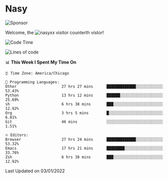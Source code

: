 # Nasy

<!--
<p align="center">
<img height="200" src="https://github-readme-stats.vercel.app/api?username=nasyxx&count_private=true&show_icons=true&theme=dracula&include_all_commits=true"/>
<img height="200" src="https://github-readme-stats.vercel.app/api/top-langs/?username=nasyxx&theme=dracula&hide=html,jupyter+notebook&count_private=true&show_icons=true"/>
</p>

  
----------------
-->

![Sponsor](https://img.shields.io/static/v1.svg?label=Sponsor&message=%E2%9D%A4&logo=GitHub&style=flat&color=pink)
 
Welcome, the ![nasyxx visitor counter](https://count.getloli.com/get/@nasyxx?theme=rule34)th vistor!
 
<!--START_SECTION:waka-->
![Code Time](http://img.shields.io/badge/Code%20Time-1%2C679%20hrs%203%20mins-blue)

![Lines of code](https://img.shields.io/badge/From%20Hello%20World%20I%27ve%20Written-5%20Million%20lines%20of%20code-blue)

📊 **This Week I Spent My Time On** 

```text
⌚︎ Time Zone: America/Chicago

💬 Programming Languages: 
Other                    27 hrs 27 mins      █████████████░░░░░░░░░░░░   53.43% 
Python                   13 hrs 12 mins      ██████░░░░░░░░░░░░░░░░░░░   25.69% 
sh                       6 hrs 38 mins       ███░░░░░░░░░░░░░░░░░░░░░░   12.92% 
Org                      3 hrs 5 mins        █░░░░░░░░░░░░░░░░░░░░░░░░   6.01% 
Git                      46 mins             ░░░░░░░░░░░░░░░░░░░░░░░░░   1.51%

🔥 Editors: 
Browser                  27 hrs 24 mins      █████████████░░░░░░░░░░░░   53.32% 
Emacs                    17 hrs 21 mins      ████████░░░░░░░░░░░░░░░░░   33.76% 
Zsh                      6 hrs 38 mins       ███░░░░░░░░░░░░░░░░░░░░░░   12.92%

```


 Last Updated on 03/01/2022
<!--END_SECTION:waka-->

<!-- ![visitors](https://visitor-badge.laobi.icu/badge?page_id=nasyxx.nasyxx) -->
